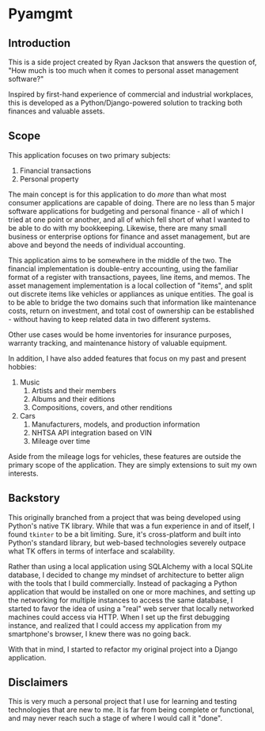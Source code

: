 # Pyamgmt

## Introduction

This is a side project created by Ryan Jackson that answers the question of, "How much is too much when it comes to personal asset management software?"

Inspired by first-hand experience of commercial and industrial workplaces, this is developed as a Python/Django-powered solution to tracking both finances and valuable assets.

## Scope

This application focuses on two primary subjects:

1. Financial transactions
2. Personal property

The main concept is for this application to do *more* than what most consumer applications are capable of doing. There are no less than 5 major software applications for budgeting and personal finance - all of which I tried at one point or another, and all of which fell short of what I wanted to be able to do with my bookkeeping. Likewise, there are many small business or enterprise options for finance and asset management, but are above and beyond the needs of individual accounting.

This application aims to be somewhere in the middle of the two. The financial implementation is double-entry accounting, using the familiar format of a register with transactions, payees, line items, and memos. The asset management implementation is a local collection of "items", and split out discrete items like vehicles or appliances as unique entities. The goal is to be able to bridge the two domains such that information like maintenance costs, return on investment, and total cost of ownership can be established - without having to keep related data in two different systems.

Other use cases would be home inventories for insurance purposes, warranty tracking, and maintenance history of valuable equipment.

In addition, I have also added features that focus on my past and present hobbies:

1. Music
   1. Artists and their members
   2. Albums and their editions
   3. Compositions, covers, and other renditions
2. Cars
   1. Manufacturers, models, and production information
   2. NHTSA API integration based on VIN
   3. Mileage over time

Aside from the mileage logs for vehicles, these features are outside the primary scope of the application. They are simply extensions to suit my own interests.

## Backstory

This originally branched from a project that was being developed using Python's native TK library. While that was a fun experience in and of itself, I found `tkinter` to be a bit limiting. Sure, it's cross-platform and built into Python's standard library, but web-based technologies severely outpace what TK offers in terms of interface and scalability.

Rather than using a local application using SQLAlchemy with a local SQLite database, I decided to change my mindset of architecture to better align with the tools that I build commercially. Instead of packaging a Python application that would be installed on one or more machines, and setting up the networking for multiple instances to access the same database, I started to favor the idea of using a "real" web server that locally networked machines could access via HTTP. When I set up the first debugging instance, and realized that I could access my application from my smartphone's browser, I knew there was no going back.

With that in mind, I started to refactor my original project into a Django application.

## Disclaimers

This is very much a personal project that I use for learning and testing technologies that are new to me. It is far from being complete or functional, and may never reach such a stage of where I would call it "done".
